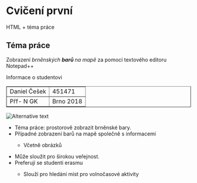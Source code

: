 <body>
	<h1>Cvičení první</h1>
	<p>HTML + téma práce</p>
</body>

<h2>Téma práce</h2>
<p>Zobrazení <em>brněnských <strong>barů </strong> na  mapě </em> za pomocí textového editoru Notepad++ <p>

<caption>Informace o studentovi</caption>
<table border="1">
<tr> <td>Daniel Češek</td>	 <td>451471</td> </tr>
<tr> <td>Přf- N GK</td>    <td>Brno 2018</td> </tr>
</table>

<img src="https://is.muni.cz/auth/lide/foto?uco=451471;bezprav=1;typ=prim" alt="Alternative text">

<ul>
	<li>Téma práce: prostorově zobrazit brněnské bary.</li>							
	<li>Případné zobrazení barů na mapě společně s informacemi</li>
		<ul>
			<li>Včetně obrázků</li>
		</ul>
</ul>
<ul>
	<li>Může sloužit pro širokou veřejnost.</li>
	<li>Preferují se studenti erasmu</li>
		<ul>
			<li>Slouží pro hledání míst pro volnočasové aktivity</li>
		</ul>
</ul>
